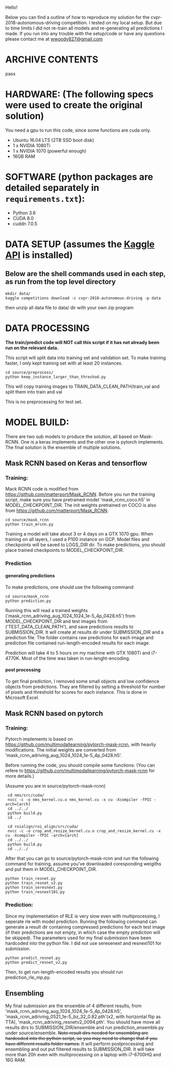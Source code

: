 Hello!

Below you can find a outline of how to reproduce my solution for the cvpr-2018-autonomous-driving competition.
I tested on my local setup. But due to time limits I did not re-train all models and re-generating all predictions I made. If you run into any trouble with the setup/code or have any questions please contact me at wwoody827@gmail.com

# ARCHIVE CONTENTS
pass

# HARDWARE: (The following specs were used to create the original solution)
You need a gpu to run this code, since some functions are cuda only.

* Ubuntu 16.04 LTS (2TB SSD boot disk)
* 1 x NVIDIA 1080Ti 
* 1 x NVIDIA 1070 (powerful enough)
* 16GB RAM


# SOFTWARE (python packages are detailed separately in `requirements.txt`):
* Python 3.6
* CUDA 8.0
* cuddn 7.0.5



# DATA SETUP (assumes the [Kaggle API](https://github.com/Kaggle/kaggle-api) is installed)
## Below are the shell commands used in each step, as run from the top level directory
```shell
mkdir data/
kaggle competitions download -c cvpr-2018-autonomous-driving -p data
```

then unzip all data file to data/ dir with your own zip program


# DATA PROCESSING

**The train/predict code will NOT call this script if it has not already been run on the relevant data.**

This script will split data into training set and validation set. To make training faster, I only kept training set with at least 20 instances.
```shell
cd source/preprocess/
python keep_instance_larger_than_threshod.py
```

This will copy training images to TRAIN_DATA_CLEAN_PATH/train_val and split them into train and val

This is no preprocessing for test set.

# MODEL BUILD: 

There are two sub models to produce the solution, all based on Mask-RCNN. One is a keras implements and the other one is pytorch implements. The final solution is the ensemble of multiple solutions.

## Mask RCNN based on Keras and tensorflow

### Training:
Mack RCNN code is modified from https://github.com/matterport/Mask_RCNN. 
Before you run the training script, make sure you have pretrained model 'mask_rcnn_coco.h5' in MODEL_CHECKPOINT_DIR. The init weights pretrained on COCO is also from https://github.com/matterport/Mask_RCNN.


```shell
cd source/mask_rcnn
python train_mrcnn.py
```

Training a model will take about 3 or 4 days on a GTX 1070 gpu. When training on all layers, I used a P100 instance on GCP. Model files and checkpoints will be saved to LOGS_DIR dir. To make predictions, you should place trained checkpoints to MODEL_CHECKPOINT_DIR.

### Prediction
#### generating predictions
To make predictions, one should use the following command:
```shell
cd source/mask_rcnn
python prediction.py
```

Running this will read a trained weights ('mask_rcnn_adriving_aug_1024_1024_1e-5_4p_0428.h5') from MODEL_CHECKPOINT_DIR and test images from ('TEST_DATA_CLEAN_PATH'), and save predictions results to SUBMISSION_DIR. It will create at results dir under SUBMISSION_DIR and a prediction file. The folder contains raw predictions for each image and prediction file contained run-length-encoded results for each image.

Prediction will take 4 to 5 hours on my machine with GTX 1080Ti and i7-4770K. Most of the time was taken in run-lenght-encoding.


#### post processing
To get final prediction, I removed some small objects and low confidence objects from predictions. They are filtered by setting a threshold for number of pixels and threshold for scores for each instance. This is done in Microsoft Excel.



## Mask RCNN based on pytorch

### Training:
Pytorch implements is based on https://github.com/multimodallearning/pytorch-mask-rcnn, with heavliy modifications. The initial weights are converted from 'mask_rcnn_adriving_aug_1024_1024_1e-5_4p_0428.h5'.

Before running the code, you should compile some functions:
(You can refere to https://github.com/multimodallearning/pytorch-mask-rcnn for more details.)

(Assume you are in source/pytorch-mask-rcnn)

```shell
 cd nms/src/cuda/
 nvcc -c -o nms_kernel.cu.o nms_kernel.cu -x cu -Xcompiler -fPIC -arch=[arch]
 cd ../../
 python build.py
 cd ../

 cd roialign/roi_align/src/cuda/
 nvcc -c -o crop_and_resize_kernel.cu.o crop_and_resize_kernel.cu -x cu -Xcompiler -fPIC -arch=[arch]
 cd ../../
 python build.py
 cd ../../
 ```
 
After that you can go to source/pytorch-mask-rcnn and run the following command for training, assume you've downloaded coresponding weigiths and put them in MODEL_CHECKPOINT_DIR.

```shell
python train_resnet.py
python train_resnet_v2.py
python train_seresnext.py
python train_resnext101.py
```

### Prediction:
Since my implementation of RLE is very slow even with multiprocessing, I seperate rle with model prediction. Running the following command can generate a result dir containing compressed predictions for each test image (if their predictions are not empty, in which case the empty prediction will be skipped). The parameters used for my final submission have been hardcoded into the python file. I did not use seresenext and resnext101 for submission.

```shell
python predict_resnet.py
python predict_resnet_v2.py
```

Then, to get run-length-encoded results you should run prediction_rle_mp.py.

## Ensembling

My final submission are the ensemble of 4 different results, from 'mask_rcnn_adriving_aug_1024_1024_1e-5_4p_0428.h5', 'mask_rcnn_adriving_0521_1e-5_bz_32_0.82.pth'(x2, with horizontal flip as TTA), 'mask_rcnn_adriving_resnetv2_0094.pth'. You should have move all results dirs to SUBMISSION_DIR/ensemble and run prediction_ensemble.py under source/ensemble. ~~Note result dirs needed for ensembling are hardcoded into the python script, so you may need to change that if you have different results folder names.~~ It will perform postprocessing and ensembling and out put filtered results to SUBMISSION_DIR. It will take more than 20h even with multiprocessing on a laptop with i7-6700HQ and 16G RAM.



